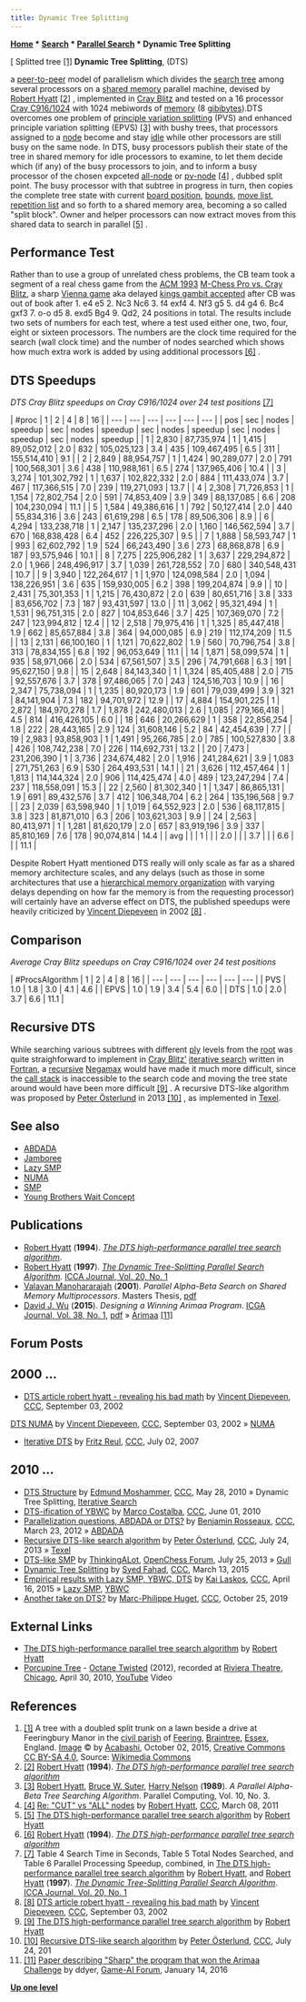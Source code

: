 ```yaml
---
title: Dynamic Tree Splitting
---
```

**[Home](Home "Home") * [Search](Search "Search") * [Parallel Search](Parallel_Search "Parallel Search") * Dynamic Tree Splitting**

\[ Splitted tree <a id="cite-note-1" href="#cite-ref-1">[1]</a>
**Dynamic Tree Splitting**, (DTS)

a [peer-to-peer](https://en.wikipedia.org/wiki/Peer-to-peer) model of parallelism which divides the [search tree](Search_Tree "Search Tree") among several processors on a [shared memory](Memory#Shared "Memory") parallel machine, devised by [Robert Hyatt](Robert_Hyatt "Robert Hyatt") <a id="cite-note-2" href="#cite-ref-2">[2]</a> , implemented in [Cray Blitz](Cray_Blitz "Cray Blitz") and tested on a 16 processor [Cray C916/1024](Cray_X-MP#C90 "Cray X-MP") with 1024 mebiwords of [memory](Memory "Memory") (8 [gibibytes](https://en.wikipedia.org/wiki/Gibibyte)).DTS overcomes one problem of [principle variation splitting](Parallel_Search#PrincipalVariationSplitting "Parallel Search") (PVS) and enhanced principle variation splitting (EPVS) <a id="cite-note-3" href="#cite-ref-3">[3]</a> with bushy trees, that processors assigned to a [node](Node "Node") become and stay [idle](<https://en.wikipedia.org/wiki/Idle_(CPU)>) while other processors are still busy on the same node. In DTS, busy processors publish their state of the tree in shared memory for idle processors to examine, to let them decide which (if any) of the busy processors to join, and to inform a busy processor of the chosen expceted [all-node](Node_Types#all-nodes "Node Types") or [pv-node](Node_Types#pv-node "Node Types") <a id="cite-note-4" href="#cite-ref-4">[4]</a> , dubbed split point. The busy processor with that subtree in progress in turn, then copies the complete tree state with current [board position](Chess_Position "Chess Position"), [bounds](Bound "Bound"), [move list](Move_List "Move List"), [repetition list](Repetitions#listofkeys "Repetitions") and so forth to a shared memory area, becoming a so called "split block". Owner and helper processors can now extract moves from this shared data to search in parallel <a id="cite-note-5" href="#cite-ref-5">[5]</a> .

## Performance Test

Rather than to use a group of unrelated chess problems, the CB team took a segment of a real chess game from the [ACM 1993](ACM_1993 "ACM 1993") [M-Chess Pro vs. Cray Blitz](ACM_1993#MChessCrayBlitz "ACM 1993"), a sharp [Vienna game](https://en.wikipedia.org/wiki/Vienna_Game) aka delayed [kings gambit accepted](https://en.wikipedia.org/wiki/King%27s_Gambit#King.27s_Gambit_Accepted:_2...exf4) after CB was out of book after 1. e4 e5 2. Nc3 Nc6 3. f4 exf4 4. Nf3 g5 5. d4 g4 6. Bc4 gxf3 7. o-o d5 8. exd5 Bg4 9. Qd2, 24 positions in total. The results include two sets of numbers for each test, where a test used either one, two, four, eight or sixteen processors. The numbers are the clock time required for the search (wall clock time) and the number of nodes searched which shows how much extra work is added by using additional processors <a id="cite-note-6" href="#cite-ref-6">[6]</a> .

## DTS Speedups

*DTS Cray Blitz speedups on Cray C916/1024 over 24 test positions* <a id="cite-note-7" href="#cite-ref-7">[7]</a>

|  #proc
|  1
|  2
|  4
|  8
|  16
|
| --- | --- | --- | --- | --- | --- |
|  pos
|  sec
|  nodes
|  speedup
|  sec
|  nodes
|  speedup
|  sec
|  nodes
|  speedup
|  sec
|  nodes
|  speedup
|  sec
|  nodes
|  speedup
|
|  1
|  2,830
|  87,735,974
|  1
|  1,415
|  89,052,012
|  2.0
|  832
|  105,025,123
|  3.4
|  435
|  109,467,495
|  6.5
|  311
|  155,514,410
|  9.1
|
|  2
|  2,849
|  88,954,757
|  1
|  1,424
|  90,289,077
|  2.0
|  791
|  100,568,301
|  3.6
|  438
|  110,988,161
|  6.5
|  274
|  137,965,406
|  10.4
|
|  3
|  3,274
|  101,302,792
|  1
|  1,637
|  102,822,332
|  2.0
|  884
|  111,433,074
|  3.7
|  467
|  117,366,515
|  7.0
|  239
|  119,271,093
|  13.7
|
|  4
|  2,308
|  71,726,853
|  1
|  1,154
|  72,802,754
|  2.0
|  591
|  74,853,409
|  3.9
|  349
|  88,137,085
|  6.6
|  208
|  104,230,094
|  11.1
|
|  5
|  1,584
|  49,386,616
|  1
|  792
|  50,127,414
|  2.0
|  440
|  55,834,316
|  3.6
|  243
|  61,619,298
|  6.5
|  178
|  89,506,306
|  8.9
|
|  6
|  4,294
|  133,238,718
|  1
|  2,147
|  135,237,296
|  2.0
|  1,160
|  146,562,594
|  3.7
|  670
|  168,838,428
|  6.4
|  452
|  226,225,307
|  9.5
|
|  7
|  1,888
|  58,593,747
|  1
|  993
|  62,602,792
|  1.9
|  524
|  66,243,490
|  3.6
|  273
|  68,868,878
|  6.9
|  187
|  93,575,946
|  10.1
|
|  8
|  7,275
|  225,906,282
|  1
|  3,637
|  229,294,872
|  2.0
|  1,966
|  248,496,917
|  3.7
|  1,039
|  261,728,552
|  7.0
|  680
|  340,548,431
|  10.7
|
|  9
|  3,940
|  122,264,617
|  1
|  1,970
|  124,098,584
|  2.0
|  1,094
|  138,226,951
|  3.6
|  635
|  159,930,005
|  6.2
|  398
|  199,204,874
|  9.9
|
|  10
|  2,431
|  75,301,353
|  1
|  1,215
|  76,430,872
|  2.0
|  639
|  80,651,716
|  3.8
|  333
|  83,656,702
|  7.3
|  187
|  93,431,597
|  13.0
|
|  11
|  3,062
|  95,321,494
|  1
|  1,531
|  96,751,315
|  2.0
|  827
|  104,853,646
|  3.7
|  425
|  107,369,070
|  7.2
|  247
|  123,994,812
|  12.4
|
|  12
|  2,518
|  79,975,416
|  1
|  1,325
|  85,447,418
|  1.9
|  662
|  85,657,884
|  3.8
|  364
|  94,000,085
|  6.9
|  219
|  112,174,209
|  11.5
|
|  13
|  2,131
|  66,100,160
|  1
|  1,121
|  70,622,802
|  1.9
|  560
|  70,796,754
|  3.8
|  313
|  78,834,155
|  6.8
|  192
|  96,053,649
|  11.1
|
|  14
|  1,871
|  58,099,574
|  1
|  935
|  58,971,066
|  2.0
|  534
|  67,561,507
|  3.5
|  296
|  74,791,668
|  6.3
|  191
|  95,627,150
|  9.8
|
|  15
|  2,648
|  84,143,340
|  1
|  1,324
|  85,405,488
|  2.0
|  715
|  92,557,676
|  3.7
|  378
|  97,486,065
|  7.0
|  243
|  124,516,703
|  10.9
|
|  16
|  2,347
|  75,738,094
|  1
|  1,235
|  80,920,173
|  1.9
|  601
|  79,039,499
|  3.9
|  321
|  84,141,904
|  7.3
|  182
|  94,701,972
|  12.9
|
|  17
|  4,884
|  154,901,225
|  1
|  2,872
|  184,970,278
|  1.7
|  1,878
|  242,480,013
|  2.6
|  1,085
|  279,166,418
|  4.5
|  814
|  416,426,105
|  6.0
|
|  18
|  646
|  20,266,629
|  1
|  358
|  22,856,254
|  1.8
|  222
|  28,443,165
|  2.9
|  124
|  31,608,146
|  5.2
|  84
|  42,454,639
|  7.7
|
|  19
|  2,983
|  93,858,903
|  1
|  1,491
|  95,266,785
|  2.0
|  785
|  100,527,830
|  3.8
|  426
|  108,742,238
|  7.0
|  226
|  114,692,731
|  13.2
|
|  20
|  7,473
|  231,206,390
|  1
|  3,736
|  234,674,482
|  2.0
|  1,916
|  241,284,621
|  3.9
|  1,083
|  271,751,263
|  6.9
|  530
|  264,493,531
|  14.1
|
|  21
|  3,626
|  112,457,464
|  1
|  1,813
|  114,144,324
|  2.0
|  906
|  114,425,474
|  4.0
|  489
|  123,247,294
|  7.4
|  237
|  118,558,091
|  15.3
|
|  22
|  2,560
|  81,302,340
|  1
|  1,347
|  86,865,131
|  1.9
|  691
|  89,432,576
|  3.7
|  412
|  106,348,704
|  6.2
|  264
|  135,196,568
|  9.7
|
|  23
|  2,039
|  63,598,940
|  1
|  1,019
|  64,552,923
|  2.0
|  536
|  68,117,815
|  3.8
|  323
|  81,871,010
|  6.3
|  206
|  103,621,303
|  9.9
|
|  24
|  2,563
|  80,413,971
|  1
|  1,281
|  81,620,179
|  2.0
|  657
|  83,919,196
|  3.9
|  337
|  85,810,169
|  7.6
|  178
|  90,074,814
|  14.4
|
|  avg
|  |  |  1
|  |  |  2.0
|  |  |  3.7
|  |  |  6.6
|  |  |  11.1
|

Despite Robert Hyatt mentioned DTS really will only scale as far as a shared memory architecture scales, and any delays (such as those in some architectures that use a [hierarchical memory organization](NUMA "NUMA") with varying delays depending on how far the memory is from the requesting processor) will certainly have an adverse effect on DTS, the published speedups were heavily criticized by [Vincent Diepeveen](Vincent_Diepeveen "Vincent Diepeveen") in 2002 <a id="cite-note-8" href="#cite-ref-8">[8]</a> .

## Comparison

*Average Cray Blitz speedups on Cray C916/1024 over 24 test positions*

|  #ProcsAlgorithm
|  1
|  2
|  4
|  8
|  16
|
| --- | --- | --- | --- | --- | --- |
|  PVS
|  1.0
|  1.8
|  3.0
|  4.1
|  4.6
|
|  EPVS
|  1.0
|  1.9
|  3.4
|  5.4
|  6.0
|
|  DTS
|  1.0
|  2.0
|  3.7
|  6.6
|  11.1
|

## Recursive DTS

While searching various subtrees with different [ply](Ply "Ply") levels from the [root](Root "Root") was quite straighforward to implement in [Cray Blitz'](Cray_Blitz "Cray Blitz") [iterative search](Iterative_Search "Iterative Search") written in [Fortran](Fortran "Fortran"), a [recursive](Recursion "Recursion") [Negamax](Negamax "Negamax") would have made it much more difficult, since the [call stack](Stack#Hardware "Stack") is inaccessible to the search code and moving the tree state around would have been more difficult <a id="cite-note-9" href="#cite-ref-9">[9]</a> . A recursive DTS-like algorithm was proposed by [Peter Österlund](Peter_%C3%96sterlund "Peter Österlund") in 2013 <a id="cite-note-10" href="#cite-ref-10">[10]</a> , as implemented in [Texel](Texel "Texel").

## See also

- [ABDADA](ABDADA "ABDADA")
- [Jamboree](Jamboree "Jamboree")
- [Lazy SMP](Lazy_SMP "Lazy SMP")
- [NUMA](NUMA "NUMA")
- [SMP](SMP "SMP")
- [Young Brothers Wait Concept](Young_Brothers_Wait_Concept "Young Brothers Wait Concept")

## Publications

- [Robert Hyatt](Robert_Hyatt "Robert Hyatt") (**1994**). *[The DTS high-performance parallel tree search algorithm](http://www.craftychess.com/hyatt/search.html)*.
- [Robert Hyatt](Robert_Hyatt "Robert Hyatt") (**1997**). *[The Dynamic Tree-Splitting Parallel Search Algorithm](http://www.craftychess.com/hyatt/search.html)*. [ICCA Journal, Vol. 20, No. 1](ICGA_Journal#20_1 "ICGA Journal")
- [Valavan Manohararajah](Valavan_Manohararajah "Valavan Manohararajah") (**2001**). *Parallel Alpha-Beta Search on Shared Memory Multiprocessors*. Masters Thesis, [pdf](http://www.top-5000.nl/ps/Parallel%20Alpha-Beta%20Search%20on%20Shared%20Memory%20Multiprocessors.pdf)
- [David J. Wu](David_J._Wu "David J. Wu") (**2015**). *Designing a Winning Arimaa Program*. [ICGA Journal, Vol. 38, No. 1](ICGA_Journal#38_1 "ICGA Journal"), [pdf](http://icosahedral.net/downloads/djwu2015arimaa_color.pdf) » [Arimaa](Arimaa "Arimaa") <a id="cite-note-11" href="#cite-ref-11">[11]</a>

## Forum Posts

## 2000 ...

- [DTS article robert hyatt - revealing his bad math](https://www.stmintz.com/ccc/index.php?id=249457) by [Vincent Diepeveen](Vincent_Diepeveen "Vincent Diepeveen"), [CCC](CCC "CCC"), September 03, 2002

[DTS NUMA](https://www.stmintz.com/ccc/index.php?id=249651) by [Vincent Diepeveen](Vincent_Diepeveen "Vincent Diepeveen"), [CCC](CCC "CCC"), September 03, 2002 » [NUMA](NUMA "NUMA")

- [Iterative DTS](http://www.talkchess.com/forum/viewtopic.php?t=14832) by [Fritz Reul](Fritz_Reul "Fritz Reul"), [CCC](CCC "CCC"), July 02, 2007

## 2010 ...

- [DTS Structure](http://www.talkchess.com/forum/viewtopic.php?t=34561) by [Edmund Moshammer](Edmund_Moshammer "Edmund Moshammer"), [CCC](CCC "CCC"), May 28, 2010 » Dynamic Tree Splitting, [Iterative Search](Iterative_Search "Iterative Search")
- [DTS-ification of YBWC](http://www.talkchess.com/forum/viewtopic.php?t=34633) by [Marco Costalba](Marco_Costalba "Marco Costalba"), [CCC](CCC "CCC"), June 01, 2010
- [Parallelization questions, ABDADA or DTS?](http://www.talkchess.com/forum/viewtopic.php?t=42986) by [Benjamin Rosseaux](index.php?title=Benjamin_Rosseaux&action=edit&redlink=1 "Benjamin Rosseaux (page does not exist)"), [CCC](CCC "CCC"), March 23, 2012 » [ABDADA](ABDADA "ABDADA")
- [Recursive DTS-like search algorithm](http://www.talkchess.com/forum/viewtopic.php?t=48752) by [Peter Österlund](Peter_%C3%96sterlund "Peter Österlund"), [CCC](CCC "CCC"), July 24, 2013 » [Texel](Texel "Texel")
- [DTS-like SMP](http://www.open-chess.org/viewtopic.php?f=5&t=2378) by [ThinkingALot](ThinkingALot "ThinkingALot"), [OpenChess Forum](Computer_Chess_Forums "Computer Chess Forums"), July 25, 2013 » [Gull](Gull "Gull")
- [Dynamic Tree Splitting](http://www.talkchess.com/forum/viewtopic.php?t=55649) by [Syed Fahad](Syed_Fahad "Syed Fahad"), [CCC](CCC "CCC"), March 13, 2015
- [Empirical results with Lazy SMP, YBWC, DTS](http://www.talkchess.com/forum/viewtopic.php?t=56019) by [Kai Laskos](Kai_Laskos "Kai Laskos"), [CCC](CCC "CCC"), April 16, 2015 » [Lazy SMP](Lazy_SMP "Lazy SMP"), [YBWC](Young_Brothers_Wait_Concept "Young Brothers Wait Concept")
- [Another take on DTS?](http://www.talkchess.com/forum3/viewtopic.php?f=7&t=72167) by [Marc-Philippe Huget](Marc-Philippe_Huget "Marc-Philippe Huget"), [CCC](CCC "CCC"), October 25, 2019

## External Links

- [The DTS high-performance parallel tree search algorithm](http://www.craftychess.com/hyatt/search.html) by [Robert Hyatt](Robert_Hyatt "Robert Hyatt")
- [Porcupine Tree](Category:Porcupine_Tree "Category:Porcupine Tree") - [Octane Twisted](https://en.wikipedia.org/wiki/Octane_Twisted) (2012), recorded at [Riviera Theatre](https://en.wikipedia.org/wiki/Riviera_Theater), [Chicago](https://en.wikipedia.org/wiki/Chicago,_Illinois), April 30, 2010, [YouTube](https://en.wikipedia.org/wiki/YouTube) Video

## References

1. <a id="cite-ref-1" href="#cite-note-1">[1]</a> A tree with a doubled split trunk on a lawn beside a drive at Feeringbury Manor in the [civil parish](https://en.wikipedia.org/wiki/Civil_parish) of [Feering](https://en.wikipedia.org/wiki/Feering), [Braintree](https://en.wikipedia.org/wiki/Braintree_District), [Essex](https://en.wikipedia.org/wiki/Essex), England. [Image](https://commons.wikimedia.org/wiki/File:Feeringbury_Manor_split_double_trunk_tree,_Feering_Essex_England_1.jpg) © by [Acabashi](https://commons.wikimedia.org/wiki/User:Acabashi), October 02, 2015, [Creative Commons CC BY-SA 4.0](https://creativecommons.org/licenses/by-sa/4.0/deed.en), Source: [Wikimedia Commons](https://en.wikipedia.org/wiki/Wikimedia_Commons)
1. <a id="cite-ref-2" href="#cite-note-2">[2]</a> [Robert Hyatt](Robert_Hyatt "Robert Hyatt") (**1994**). *[The DTS high-performance parallel tree search algorithm](http://www.craftychess.com/hyatt/search.html)*
1. <a id="cite-ref-3" href="#cite-note-3">[3]</a> [Robert Hyatt](Robert_Hyatt "Robert Hyatt"), [Bruce W. Suter](Bruce_W._Suter "Bruce W. Suter"), [Harry Nelson](Harry_Nelson "Harry Nelson") (**1989**). *A Parallel Alpha-Beta Tree Searching Algorithm*. Parallel Computing, Vol. 10, No. 3.
1. <a id="cite-ref-4" href="#cite-note-4">[4]</a> [Re: "CUT" vs "ALL" nodes](http://www.talkchess.com/forum/viewtopic.php?topic_view=threads&p=398061&t=38317) by [Robert Hyatt](Robert_Hyatt "Robert Hyatt"), [CCC](CCC "CCC"), March 08, 2011
1. <a id="cite-ref-5" href="#cite-note-5">[5]</a> [The DTS high-performance parallel tree search algorithm](http://www.craftychess.com/hyatt/search.html) by [Robert Hyatt](Robert_Hyatt "Robert Hyatt")
1. <a id="cite-ref-6" href="#cite-note-6">[6]</a> [Robert Hyatt](Robert_Hyatt "Robert Hyatt") (**1994**). *[The DTS high-performance parallel tree search algorithm](http://www.craftychess.com/hyatt/search.html)*
1. <a id="cite-ref-7" href="#cite-note-7">[7]</a> Table 4 Search Time in Seconds, Table 5 Total Nodes Searched, and Table 6 Parallel Processing Speedup, combined, in [The DTS high-performance parallel tree search algorithm](http://www.craftychess.com/hyatt/search.html) by [Robert Hyatt](Robert_Hyatt "Robert Hyatt"), and [Robert Hyatt](Robert_Hyatt "Robert Hyatt") (**1997**). *[The Dynamic Tree-Splitting Parallel Search Algorithm](http://www.craftychess.com/hyatt/search.html)*. [ICCA Journal, Vol. 20, No. 1](ICGA_Journal#20_1 "ICGA Journal")
1. <a id="cite-ref-8" href="#cite-note-8">[8]</a> [DTS article robert hyatt - revealing his bad math](https://www.stmintz.com/ccc/index.php?id=249457) by [Vincent Diepeveen](Vincent_Diepeveen "Vincent Diepeveen"), [CCC](CCC "CCC"), September 03, 2002
1. <a id="cite-ref-9" href="#cite-note-9">[9]</a> [The DTS high-performance parallel tree search algorithm](http://www.craftychess.com/hyatt/search.html) by [Robert Hyatt](Robert_Hyatt "Robert Hyatt")
1. <a id="cite-ref-10" href="#cite-note-10">[10]</a> [Recursive DTS-like search algorithm](http://www.talkchess.com/forum/viewtopic.php?t=48752) by [Peter Österlund](Peter_%C3%96sterlund "Peter Österlund"), [CCC](CCC "CCC"), July 24, 201
1. <a id="cite-ref-11" href="#cite-note-11">[11]</a> [Paper describing "Sharp" the program that won the Arimaa Challenge](https://www.game-ai-forum.org/viewtopic.php?f=2&t=83) by ddyer, [Game-AI Forum](Computer_Chess_Forums "Computer Chess Forums"), January 14, 2016

**[Up one level](Parallel_Search "Parallel Search")**


